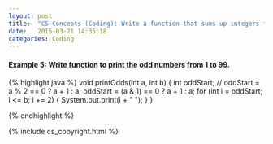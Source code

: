 ```yaml
---
layout: post
title:  "CS Concepts (Coding): Write a function that sums up integers from a text file, one int per line."
date:   2015-03-21 14:35:18
categories: Coding
---
```


#### Example 5:  Write function to print the odd numbers from 1 to 99.

{% highlight java %}
  void printOdds(int a, int b) {
    int oddStart;
    // oddStart = a % 2 == 0 ? a + 1 : a;
    oddStart = (a & 1) == 0 ? a + 1 : a;
    for (int i = oddStart; i <= b; i += 2) {
      System.out.print(i + " ");
    }
  }

{% endhighlight %}

{% include cs_copyright.html %}